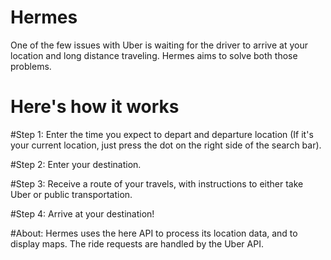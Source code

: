 # Hermes
One of the few issues with Uber is waiting for the driver to arrive at your location and long distance traveling. Hermes aims to solve both those problems.

# Here's how it works

#Step 1:
Enter the time you expect to depart and departure location (If it's your current location, just press the dot on the right side of the search bar).

#Step 2:
Enter your destination.

#Step 3:
Receive a route of your travels, with instructions to either take Uber or public transportation.

#Step 4:
Arrive at your destination!

#About:
Hermes uses the here API to process its location data, and to display maps.
The ride requests are handled by the Uber API.
